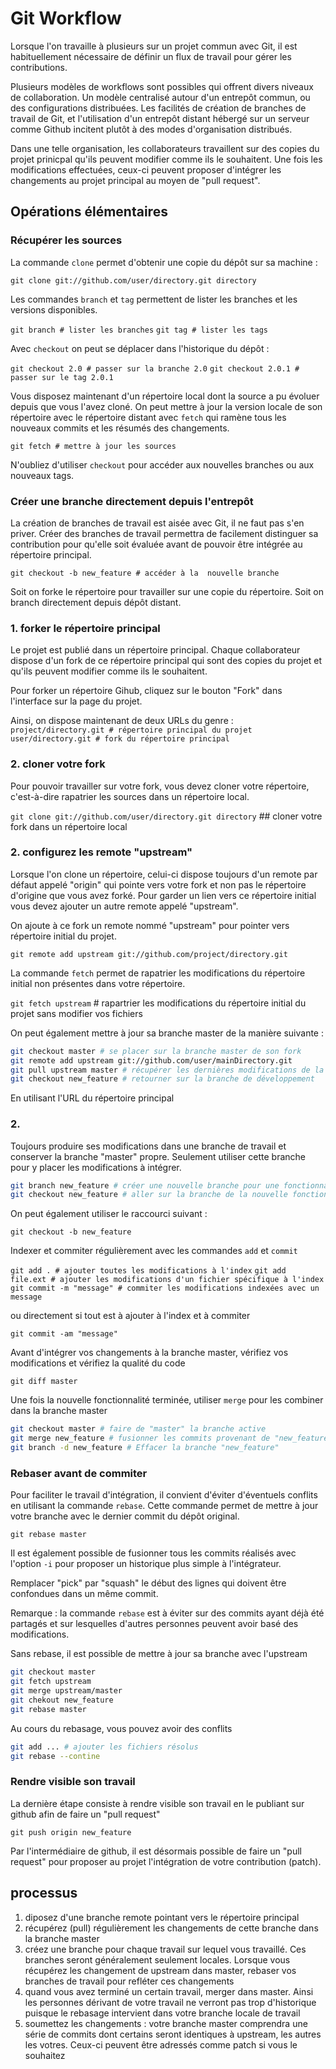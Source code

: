 Git Workflow
============

Lorsque l'on travaille à plusieurs sur un projet commun avec Git, il est habituellement nécessaire de définir un flux de travail pour gérer les contributions.

Plusieurs modèles de workflows sont possibles qui offrent divers niveaux de collaboration. Un modèle centralisé autour d'un entrepôt commun, ou des configurations distribuées. Les facilités de création de branches de travail de Git, et l'utilisation d'un entrepôt distant hébergé sur un serveur comme Github incitent plutôt à des modes d'organisation distribués.

Dans une telle organisation, les collaborateurs travaillent sur des copies du projet prinicpal qu'ils peuvent modifier comme ils le souhaitent. Une fois les modifications effectuées, ceux-ci peuvent proposer d'intégrer les changements au projet principal au moyen de "pull request".


## Opérations élémentaires

### Récupérer les sources

La commande `clone` permet d'obtenir une copie du dépôt sur sa machine :

`git clone git://github.com/user/directory.git directory`

Les commandes `branch` et `tag` permettent de lister les branches et les versions disponibles.

`git branch # lister les branches`
`git tag # lister les tags`


Avec `checkout` on peut se déplacer dans l'historique du dépôt :

`git checkout 2.0 # passer sur la branche 2.0`
`git checkout 2.0.1 # passer sur le tag 2.0.1`

Vous disposez maintenant d'un répertoire local dont la source a pu évoluer depuis que vous l'avez cloné. On peut mettre à jour la version locale de son répertoire avec le répertoire distant avec `fetch` qui ramène tous les nouveaux commits et les résumés des changements.

`git fetch # mettre à jour les sources`

N'oubliez d'utiliser `checkout` pour accéder aux nouvelles branches ou aux nouveaux tags.

### Créer une branche directement depuis l'entrepôt

La création de branches de travail est aisée avec Git, il ne faut pas s'en priver. Créer des branches de travail permettra de facilement distinguer sa contribution pour qu'elle soit évaluée avant de pouvoir être intégrée au répertoire principal.

`git checkout -b new_feature # accéder à la  nouvelle branche`


Soit on forke le répertoire pour travailler sur une copie du répertoire. Soit on branch directement depuis dépôt distant.


### 1. forker le répertoire principal

Le projet est publié dans un répertoire principal. Chaque collaborateur dispose d'un fork de ce répertoire  principal qui sont des copies du projet et qu'ils peuvent modifier comme ils le souhaitent.

Pour forker un répertoire Gihub, cliquez sur le bouton "Fork" dans l'interface sur la page du projet.

Ainsi, on dispose maintenant de deux URLs du genre :
`project/directory.git # répertoire principal du projet`
`user/directory.git # fork du répertoire principal`

### 2. cloner votre fork

Pour pouvoir travailler sur votre fork, vous devez cloner votre répertoire, c'est-à-dire rapatrier les sources dans un répertoire local.

`git clone git://github.com/user/directory.git directory` ## cloner votre fork dans un répertoire local

### 2. configurez les remote "upstream"

Lorsque l'on clone un répertoire, celui-ci dispose toujours d'un remote par défaut appelé "origin" qui pointe vers votre fork et non pas le répertoire d'origine que vous avez forké. Pour garder un lien vers ce répertoire initial vous devez ajouter un autre remote appelé "upstream".

On ajoute à ce fork un remote nommé "upstream" pour pointer vers répertoire initial du projet.

`git remote add upstream git://github.com/project/directory.git`

La commande `fetch` permet de rapatrier les modifications du répertoire initial non présentes dans votre répertoire.

`git fetch upstream` # rapartrier les modifications du répertoire initial du projet sans modifier vos fichiers

On peut également mettre à jour sa branche master de la manière suivante :

```bash
git checkout master # se placer sur la branche master de son fork
git remote add upstream git://github.com/user/mainDirectory.git
git pull upstream master # récupérer les dernières modifications de la branche principale
git checkout new_feature # retourner sur la branche de développement
```

En utilisant l'URL du répertoire principal


### 2.

Toujours produire ses modifications dans une branche de travail et conserver la branche "master" propre. Seulement utiliser cette branche pour y placer les modifications à intégrer.

```bash
git branch new_feature # créer une nouvelle branche pour une fonctionnalité
git checkout new_feature # aller sur la branche de la nouvelle fonctionnalité
````

On peut également utiliser le raccourci suivant :

`git checkout -b new_feature`

Indexer et commiter régulièrement avec les commandes `add` et `commit`

`git add . # ajouter toutes les modifications à l'index`
`git add file.ext # ajouter les modifications d'un fichier spécifique à l'index`
`git commit -m "message" # commiter les modifications indexées avec un message`

ou directement si tout est à ajouter à l'index et à commiter

`git commit -am "message"`

Avant d'intégrer vos changements à la branche master, vérifiez vos modifications et vérifiez la qualité du code

`git diff master`


Une fois la nouvelle fonctionnalité terminée, utiliser `merge` pour les combiner dans la branche master

```bash
git checkout master # faire de "master" la branche active
git merge new_feature # fusionner les commits provenant de "new_feature" à l'intérieur de "master"
git branch -d new_feature # Effacer la branche "new_feature"

```

### Rebaser avant de commiter

Pour faciliter le travail d'intégration, il convient d'éviter d'éventuels conflits en utilisant la commande `rebase`. Cette commande permet de mettre à jour votre branche avec le dernier commit du dépôt original.

` git rebase master `

Il est également possible de fusionner tous les commits réalisés avec l'option `-i` pour proposer un historique plus simple à l'intégrateur.

Remplacer "pick" par "squash" le début des lignes qui doivent être confondues dans un même commit.

Remarque : la commande `rebase` est à éviter sur des commits ayant déjà été partagés et sur lesquelles d'autres personnes peuvent avoir basé des modifications.

Sans rebase, il est possible de mettre à jour sa branche avec l'upstream

```bash
git checkout master
git fetch upstream
git merge upstream/master
git chekout new_feature
git rebase master
```

Au cours du rebasage, vous pouvez avoir des conflits

```bash
git add ... # ajouter les fichiers résolus
git rebase --contine
```

### Rendre visible son travail

La dernière étape consiste à rendre visible son travail en le publiant sur github afin de faire un "pull request"

` git push origin new_feature `

Par l'intermédiaire de github, il est désormais possible de faire un "pull request" pour proposer au projet l'intégration de votre contribution (patch).

## processus

1. diposez d'une branche remote pointant vers le répertoire principal
2. récupérez (pull) régulièrement les changements de cette branche dans la branche master
3. créez une branche pour chaque travail sur lequel vous travaillé. Ces branches seront généralement seulement locales. Lorsque vous récupérez les changement de upstream dans master, rebaser vos branches de travail pour refléter ces changements
4. quand vous avez terminé un certain travail, merger dans master. Ainsi les personnes dérivant de votre travail ne verront pas trop d'historique puisque le rebasage intervient dans votre branche locale de travail
5. soumettez les changements : votre branche master comprendra une série de commits dont certains seront identiques à upstream, les autres les votres. Ceux-ci peuvent être adressés comme patch si vous le souhaitez
